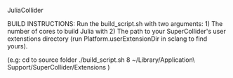 JuliaCollider

BUILD INSTRUCTIONS:
Run the build_script.sh with two arguments:
    1) The number of cores to build Julia with
    2) The path to your SuperCollider's user extenstions directory (run Platform.userExtensionDir in sclang to find yours).

(e.g: 
    cd to source folder
    ./build_script.sh 8 ~/Library/Application\ Support/SuperCollider/Extensions
)